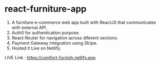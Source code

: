 # react-furniture-app

1. A furniture e-commerce web app built with ReactJS that communicates with external API.
2. Auth0 for authentication purpose.
3. React-Router for navigation across diferent sections.
4. Payment Gateway integration using Stripe.
5. Hosted it Live on Netlify.

LIVE Link : https://comfort-furnish.netlify.app
